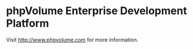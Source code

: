 phpVolume Enterprise Development Platform
=========

Visit http://www.phpvolume.com for more information.
